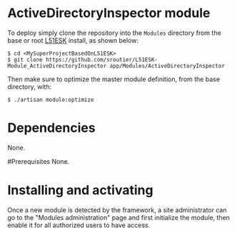 # ActiveDirectoryInspector module

To deploy simply clone the repository into the ```Modules``` directory from the base or root [L51ESK](https://github.com/sroutier/laravel-5.1-enterprise-starter-kit) install, as shown below:
```
$ cd <MySuperProjectBasedOnL51ESK>
$ git clone https://github.com/sroutier/L51ESK-Module_ActiveDirectoryInspector app/Modules/ActiveDirectoryInspector
```

Then make sure to optimize the master module definition, from the base directory, with:
```
$ ./artisan module:optimize
```

# Dependencies
None. 

#Prerequisites
None.

# Installing and activating
Once a new module is detected by the framework, a site administrator can go to the "Modules administration" page 
and first initialize the module, then enable it for all authorized users to have access.
  
  
